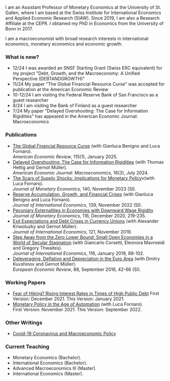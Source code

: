 I am an Assistant Professor of Monetary Economics at the University of St. Gallen, where I am based at the Swiss Institute for International Economics and Applied Economic Research (SIAW). Since 2019, I am also a Research Affiliate at the CEPR. I obtained my PhD in Economics from the University of Bonn in 2017.

I am a macroeconomist with broad research interests in international economics, monetary economics and economic growth. 

### What is new?
- 12/24 I was awarded an SNSF Starting Grant (Swiss ERC equivalent) for my project "Debt, Growth, and the Macroeconomy: A Unified Perspective (DEBTANDGROWTH)"
- 11/24 My paper "The Global Financial Resource Curse" was accepted for publication at the American Economic Review
- 10-12/24 I am visiting the Federal Reserve Bank of San Francisco as a guest researcher
- 8/24 I am visiting the Bank of Finland as a guest researcher
- 7/24 My paper "Delayed Overshooting: The Case for Information Rigidities" has appeared in the American Economic Journal: Macroeconomics

### Publications
- <a href="https://www.aeaweb.org/articles?id=10.1257/aer.20211792" target="_blank">The Global Financial Resource Curse</a> (with Gianluca Benigno and Luca Fornaro).   
*American Economic Review*, 115(1), January 2025.
- <a href="https://www.aeaweb.org/articles?id=10.1257/mac.20210212&&from=f" target="_blank">Delayed Overshooting: The Case for Information Rigidities</a> (with Thomas Hettig and Gernot Müller).     
*American Economic Journal: Macroeconomics*, 16(3), July 2024.  
- <a href="https://www.sciencedirect.com/science/article/pii/S0304393223000417?via%3Dihub" target="_blank">The Scars of Supply Shocks: Implications for Monetary Policy</a>v(with Luca Fornaro).  
*Journal of Monetary Economics*, 140, November 2023 (SI).
- <a href="[https://crei.cat/wp-content/uploads/2022/12/RAGFC-pub-1.pdf](https://www.sciencedirect.com/science/article/abs/pii/S0022199622000927)" target="_blank">Reserve Accumulation, Growth, and Financial Crises</a> (with Gianluca Benigno and Luca Fornaro).  
*Journal of International Economics*, 139, November 2022 (SI). 
- <a href="[https://www.example.com](https://www.sciencedirect.com/science/article/abs/pii/S0304393219301904)" target="_blank">Pecuniary Externalities in Economies with Downward Wage Rigidity</a>  
*Journal of Monetary Economics*, 116, December 2020, 219-235.
- <a href="[https://www.example.com](https://www.sciencedirect.com/science/article/abs/pii/S0022199619300777)" target="_blank">Exit Expectations and Debt Crises in Currency Unions</a> (with Alexander Kriwoluzky and Gernot Müller).   
*Journal of International Economics*, 121, November 2019.
- <a href="[https://www.example.com](https://www.sciencedirect.com/science/article/abs/pii/S002219961830254X?via%3Dihub)" target="_blank">Step Away from the Zero Lower Bound: Small Open Economies in a World of Secular Stagnation</a> (with Giancarlo Corsetti, Eleonora Mavroeidi and Gregory Thwaites).  
*Journal of International Economics*, 116, January 2019, 88-102.
- <a href="https://www.sciencedirect.com/science/article/abs/pii/S001429211630037X" target="_blank">Deleveraging, Deflation and Depreciation in the Euro Area</a> (with Dmitry Kuvshinov and Gernot Müller).  
*European Economic Review*, 88, September 2016, 42-66 (SI). 


### Working Papers
- <a href="[https://papers.ssrn.com/abstract=4974874]" target="_blank">Fear of Hiking? Rising Interest Rates in Times of High Public Debt</a>
First Version: December 2021. This Version: January 2021.
- [Monetary Policy in the Age of Automation](https://ssrn.com/abstract=3846363) (with Luca Fornaro).  
First Version: November 2021. This Version: September 2022.


### Other Writings
- [Covid-19 Coronavirus and Macroeconomic Policy]()

### Current Teaching
- Monetary Economics (Bachelor).
- International Economics (Bachelor).
- Advanced Macroeconomics III (Master).
- International Economics (Master).
